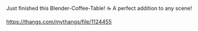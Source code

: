Just finished this Blender-Coffee-Table! ☕ A perfect addition to any scene!

https://thangs.com/mythangs/file/1124455
